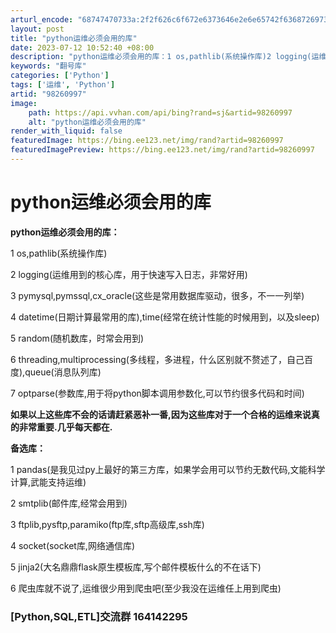 ```yaml
---
arturl_encode: "68747470733a:2f2f626c6f672e6373646e2e6e65742f6368726973706c7573:2f61727469636c652f64657461696c732f3938323630393937"
layout: post
title: "python运维必须会用的库"
date: 2023-07-12 10:52:40 +08:00
description: "python运维必须会用的库：1 os,pathlib(系统操作库)2 logging(运维用到的核"
keywords: "翻号库"
categories: ['Python']
tags: ['运维', 'Python']
artid: "98260997"
image:
    path: https://api.vvhan.com/api/bing?rand=sj&artid=98260997
    alt: "python运维必须会用的库"
render_with_liquid: false
featuredImage: https://bing.ee123.net/img/rand?artid=98260997
featuredImagePreview: https://bing.ee123.net/img/rand?artid=98260997
---
```


# python运维必须会用的库

**python运维必须会用的库：**
  
1 os,pathlib(系统操作库)
  
2 logging(运维用到的核心库，用于快速写入日志，非常好用)
  
3 pymysql,pymssql,cx_oracle(这些是常用数据库驱动，很多，不一一列举)
  
4 datetime(日期计算最常用的库),time(经常在统计性能的时候用到，以及sleep)
  
5 random(随机数库，时常会用到)
  
6 threading,multiprocessing(多线程，多进程，什么区别就不赘述了，自己百度),queue(消息队列库)
  
7 optparse(参数库,用于将python脚本调用参数化,可以节约很多代码和时间)

**如果以上这些库不会的话请赶紧恶补一番,因为这些库对于一个合格的运维来说真的非常重要.几乎每天都在.**

**备选库：**
  
1 pandas(是我见过py上最好的第三方库，如果学会用可以节约无数代码,文能科学计算,武能支持运维)
  
2 smtplib(邮件库,经常会用到)
  
3 ftplib,pysftp,paramiko(ftp库,sftp高级库,ssh库)
  
4 socket(socket库,网络通信库)
  
5 jinja2(大名鼎鼎flask原生模板库,写个邮件模板什么的不在话下)
  
6 爬虫库就不说了,运维很少用到爬虫吧(至少我没在运维任上用到爬虫)

### **[Python,SQL,ETL]交流群 164142295**